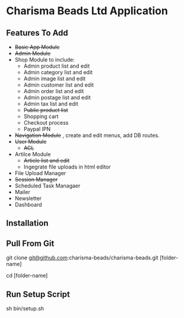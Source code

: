 Charisma Beads Ltd Application
==============================

Features To Add
---------------
* ~~Basic App Module~~
* ~~Admin Module~~
* Shop Module to include:
	* Admin product list and edit
	* Admin category list and edit
	* Admin image list and edit
	* Admin customer list and edit
	* Admin order list and edit
	* Admin postage list and edit
	* Admin tax list and edit
	* ~~Public product list~~
	* Shopping cart
	* Checkout process
	* Paypal IPN
* ~~Navigation Module~~ , create and edit menus, add DB routes.
* ~~User Module~~
	* ~~ACL~~
* Artilce Module
	* ~~Article list and edit~~
	* Ingegrate file uploads in html editor
* File Upload Manager
* ~~Session Manager~~
* Scheduled Task Managaer
* Mailer
* Newsletter
* Dashboard

Installation
------------

Pull From Git
-------------
git clone git@github.com:charisma-beads/charisma-beads.git [folder-name]

cd [folder-name]

Run Setup Script
----------------
sh bin/setup.sh

